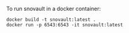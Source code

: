 To run snovault in a docker container:

```
docker build -t snovault:latest .
docker run -p 6543:6543 -it snovault:latest
```
